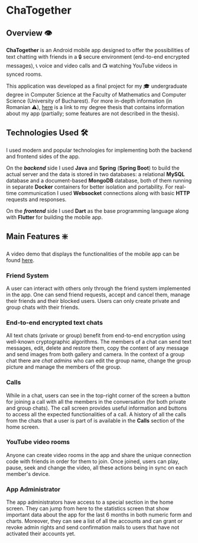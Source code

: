 # ChaTogether
## Overview 👁️
**ChaTogether** is an Android mobile app designed to offer the possibilities of text chatting with friends in a 🔒 secure environment (end-to-end encrypted messages), 📞 voice and video calls and 📺 watching YouTube videos in synced rooms.

This application was developed as a final project for my 🎓 undergraduate degree in Computer Science at the Faculty of Mathematics and Computer Science (University of Bucharest). For more in-depth information (in Romanian ⚠️), [here](https://github.com/BluThund3r/ChaTogether/blob/main/Licenta_Radu_George-Marian.pdf) is a link to my degree thesis that contains information about my app (partially; some features are not described in the thesis).

## Technologies Used 🛠️
I used modern and popular technologies for implementing both the backend and frontend sides of the app. 

On the **_backend_** side I used **Java** and **Spring** (**Spring Boot**) to build the actual server and the data is stored in two databases: a relational **MySQL** database and a document-based **MongoDB** database, both of them running in separate **Docker** containers for better isolation and portability. For real-time communication I used **Websocket** connections along with basic **HTTP** requests and responses.

On the **_frontend_** side I used **Dart** as the base programming language along with **Flutter** for building the mobile app.

## Main Features ❇️
A video demo that displays the functionalities of the mobile app can be found [here](https://www.youtube.com/watch?v=atHIn2uo5uw).

### Friend System
A user can interact with others only through the friend system implemented in the app. One can send friend requests, accept and cancel them, manage their friends and their blocked users. Users can only create private and group chats with their friends.

### End-to-end encrypted text chats
All text chats (private or group) benefit from end-to-end encryption using well-known cryptographic algorithms. The members of a chat can send text messages, edit, delete and restore them, copy the content of any message and send images from both gallery and camera. In the context of a group chat there are *chat admins* who can edit the group name, change the group picture and manage the members of the group.

### Calls
While in a chat, users can see in the top-right corner of the screen a button for joining a call with all the members in the conversation (for both private and group chats). The call screen provides useful information and buttons to access all the expected functionalities of a call. A history of all the calls from the chats that a user is part of is available in the **Calls** section of the home screen.

### YouTube video rooms
Anyone can create video rooms in the app and share the unique connection code with friends in order for them to join. Once joined, users can play, pause, seek and change the video, all these actions being in sync on each member's device.

### App Administrator 
The app administrators have access to a special section in the home screen. They can jump from here to the statistics screen that show important data about the app for the last 6 months in both numeric form and charts. Moreover, they can see a list of all the accounts and can grant or revoke admin rights and send confirmation mails to users that have not activated their accounts yet.
